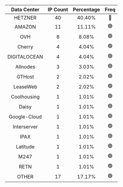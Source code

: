 | Data Center | IP Count | Percentage | Freq |
|:------------:|:--------:|:-----------:|:-----:|
| HETZNER | 40 | 40.40% | 🔴 |
| AMAZON | 11 | 11.11% | 🟢 |
| OVH | 8 | 8.08% | 🟢 |
| Cherry | 4 | 4.04% | 🟢 |
| DIGITALOCEAN | 4 | 4.04% | 🟢 |
| Allnodes | 3 | 3.03% | 🟢 |
| GTHost | 2 | 2.02% | 🟢 |
| LeaseWeb | 2 | 2.02% | 🟢 |
| Coolhousing | 1 | 1.01% | 🟢 |
| Daisy | 1 | 1.01% | 🟢 |
| Google-Cloud | 1 | 1.01% | 🟢 |
| Interserver | 1 | 1.01% | 🟢 |
| IPAX | 1 | 1.01% | 🟢 |
| Latitude | 1 | 1.01% | 🟢 |
| M247 | 1 | 1.01% | 🟢 |
| RETN | 1 | 1.01% | 🟢 |
| OTHER | 17 | 17.17% | 🟢 |